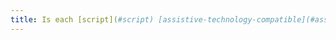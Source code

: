 ```yaml
---
title: Is each [script](#script) [assistive-technology-compatible](#assistive-technology-compatible) if necessary?
---
```

